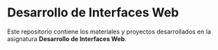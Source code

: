 # Desarrollo de Interfaces Web
Este repositorio contiene los materiales y proyectos desarrollados en la asignatura **Desarrollo de Interfaces Web**.
